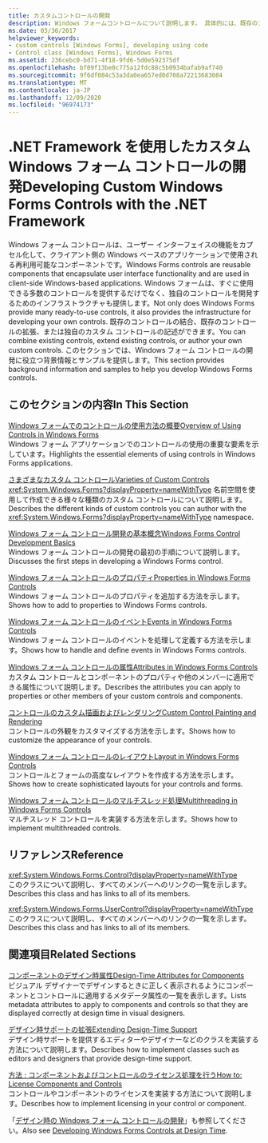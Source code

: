 ```yaml
---
title: カスタムコントロールの開発
description: Windows フォームコントロールについて説明します。 具体的には、既存のコントロールの結合、既存のコントロールの拡張、独自のカスタムコントロールの作成について学習します。
ms.date: 03/30/2017
helpviewer_keywords:
- custom controls [Windows Forms], developing using code
- Control class [Windows Forms], Windows Forms
ms.assetid: 236cebc0-bd71-4f18-9fd6-5d0e592375df
ms.openlocfilehash: bf09f13be0c775a12fdc88c5b0934bafab9af740
ms.sourcegitcommit: 9f6df084c53a3da0ea657ed0d708a72213683084
ms.translationtype: MT
ms.contentlocale: ja-JP
ms.lasthandoff: 12/09/2020
ms.locfileid: "96974173"
---
```

# <a name="developing-custom-windows-forms-controls-with-the-net-framework"></a><span data-ttu-id="c90c0-104">.NET Framework を使用したカスタム Windows フォーム コントロールの開発</span><span class="sxs-lookup"><span data-stu-id="c90c0-104">Developing Custom Windows Forms Controls with the .NET Framework</span></span>

<span data-ttu-id="c90c0-105">Windows フォーム コントロールは、ユーザー インターフェイスの機能をカプセル化して、クライアント側の Windows ベースのアプリケーションで使用される再利用可能なコンポーネントです。</span><span class="sxs-lookup"><span data-stu-id="c90c0-105">Windows Forms controls are reusable components that encapsulate user interface functionality and are used in client-side Windows-based applications.</span></span> <span data-ttu-id="c90c0-106">Windows フォームは、すぐに使用できる多数のコントロールを提供するだけでなく、独自のコントロールを開発するためのインフラストラクチャも提供します。</span><span class="sxs-lookup"><span data-stu-id="c90c0-106">Not only does Windows Forms provide many ready-to-use controls, it also provides the infrastructure for developing your own controls.</span></span> <span data-ttu-id="c90c0-107">既存のコントロールの結合、既存のコントロールの拡張、または独自のカスタム コントロールの記述ができます。</span><span class="sxs-lookup"><span data-stu-id="c90c0-107">You can combine existing controls, extend existing controls, or author your own custom controls.</span></span> <span data-ttu-id="c90c0-108">このセクションでは、Windows フォーム コントロールの開発に役立つ背景情報とサンプルを提供します。</span><span class="sxs-lookup"><span data-stu-id="c90c0-108">This section provides background information and samples to help you develop Windows Forms controls.</span></span>  
  
## <a name="in-this-section"></a><span data-ttu-id="c90c0-109">このセクションの内容</span><span class="sxs-lookup"><span data-stu-id="c90c0-109">In This Section</span></span>  

 [<span data-ttu-id="c90c0-110">Windows フォームでのコントロールの使用方法の概要</span><span class="sxs-lookup"><span data-stu-id="c90c0-110">Overview of Using Controls in Windows Forms</span></span>](overview-of-using-controls-in-windows-forms.md)  
 <span data-ttu-id="c90c0-111">Windows フォーム アプリケーションでのコントロールの使用の重要な要素を示しています。</span><span class="sxs-lookup"><span data-stu-id="c90c0-111">Highlights the essential elements of using controls in Windows Forms applications.</span></span>  
  
 [<span data-ttu-id="c90c0-112">さまざまなカスタム コントロール</span><span class="sxs-lookup"><span data-stu-id="c90c0-112">Varieties of Custom Controls</span></span>](varieties-of-custom-controls.md)  
 <span data-ttu-id="c90c0-113"><xref:System.Windows.Forms?displayProperty=nameWithType> 名前空間を使用して作成できる様々な種類のカスタム コントロールについて説明します。</span><span class="sxs-lookup"><span data-stu-id="c90c0-113">Describes the different kinds of custom controls you can author with the <xref:System.Windows.Forms?displayProperty=nameWithType> namespace.</span></span>  
  
 [<span data-ttu-id="c90c0-114">Windows フォーム コントロール開発の基本概念</span><span class="sxs-lookup"><span data-stu-id="c90c0-114">Windows Forms Control Development Basics</span></span>](windows-forms-control-development-basics.md)  
 <span data-ttu-id="c90c0-115">Windows フォーム コントロールの開発の最初の手順について説明します。</span><span class="sxs-lookup"><span data-stu-id="c90c0-115">Discusses the first steps in developing a Windows Forms control.</span></span>  
  
 [<span data-ttu-id="c90c0-116">Windows フォーム コントロールのプロパティ</span><span class="sxs-lookup"><span data-stu-id="c90c0-116">Properties in Windows Forms Controls</span></span>](properties-in-windows-forms-controls.md)  
 <span data-ttu-id="c90c0-117">Windows フォーム コントロールのプロパティを追加する方法を示します。</span><span class="sxs-lookup"><span data-stu-id="c90c0-117">Shows how to add to properties to Windows Forms controls.</span></span>  
  
 [<span data-ttu-id="c90c0-118">Windows フォーム コントロールのイベント</span><span class="sxs-lookup"><span data-stu-id="c90c0-118">Events in Windows Forms Controls</span></span>](events-in-windows-forms-controls.md)  
 <span data-ttu-id="c90c0-119">Windows フォーム コントロールのイベントを処理して定義する方法を示します。</span><span class="sxs-lookup"><span data-stu-id="c90c0-119">Shows how to handle and define events in Windows Forms controls.</span></span>  
  
 [<span data-ttu-id="c90c0-120">Windows フォーム コントロールの属性</span><span class="sxs-lookup"><span data-stu-id="c90c0-120">Attributes in Windows Forms Controls</span></span>](attributes-in-windows-forms-controls.md)  
 <span data-ttu-id="c90c0-121">カスタム コントロールとコンポーネントのプロパティや他のメンバーに適用できる属性について説明します。</span><span class="sxs-lookup"><span data-stu-id="c90c0-121">Describes the attributes you can apply to properties or other members of your custom controls and components.</span></span>  
  
 [<span data-ttu-id="c90c0-122">コントロールのカスタム描画およびレンダリング</span><span class="sxs-lookup"><span data-stu-id="c90c0-122">Custom Control Painting and Rendering</span></span>](custom-control-painting-and-rendering.md)  
 <span data-ttu-id="c90c0-123">コントロールの外観をカスタマイズする方法を示します。</span><span class="sxs-lookup"><span data-stu-id="c90c0-123">Shows how to customize the appearance of your controls.</span></span>  
  
 [<span data-ttu-id="c90c0-124">Windows フォーム コントロールのレイアウト</span><span class="sxs-lookup"><span data-stu-id="c90c0-124">Layout in Windows Forms Controls</span></span>](layout-in-windows-forms-controls.md)  
 <span data-ttu-id="c90c0-125">コントロールとフォームの高度なレイアウトを作成する方法を示します。</span><span class="sxs-lookup"><span data-stu-id="c90c0-125">Shows how to create sophisticated layouts for your controls and forms.</span></span>  
  
 [<span data-ttu-id="c90c0-126">Windows フォーム コントロールのマルチスレッド処理</span><span class="sxs-lookup"><span data-stu-id="c90c0-126">Multithreading in Windows Forms Controls</span></span>](multithreading-in-windows-forms-controls.md)  
 <span data-ttu-id="c90c0-127">マルチスレッド コントロールを実装する方法を示します。</span><span class="sxs-lookup"><span data-stu-id="c90c0-127">Shows how to implement multithreaded controls.</span></span>  
  
## <a name="reference"></a><span data-ttu-id="c90c0-128">リファレンス</span><span class="sxs-lookup"><span data-stu-id="c90c0-128">Reference</span></span>  

 <xref:System.Windows.Forms.Control?displayProperty=nameWithType>  
 <span data-ttu-id="c90c0-129">このクラスについて説明し、すべてのメンバーへのリンクの一覧を示します。</span><span class="sxs-lookup"><span data-stu-id="c90c0-129">Describes this class and has links to all of its members.</span></span>  
  
 <xref:System.Windows.Forms.UserControl?displayProperty=nameWithType>  
 <span data-ttu-id="c90c0-130">このクラスについて説明し、すべてのメンバーへのリンクの一覧を示します。</span><span class="sxs-lookup"><span data-stu-id="c90c0-130">Describes this class and has links to all of its members.</span></span>  
  
## <a name="related-sections"></a><span data-ttu-id="c90c0-131">関連項目</span><span class="sxs-lookup"><span data-stu-id="c90c0-131">Related Sections</span></span>  

 <span data-ttu-id="c90c0-132">[コンポーネントのデザイン時属性](/previous-versions/visualstudio/visual-studio-2013/tk67c2t8(v=vs.120))</span><span class="sxs-lookup"><span data-stu-id="c90c0-132">[Design-Time Attributes for Components](/previous-versions/visualstudio/visual-studio-2013/tk67c2t8(v=vs.120))</span></span>  
 <span data-ttu-id="c90c0-133">ビジュアル デザイナーでデザインするときに正しく表示されるようにコンポーネントとコントロールに適用するメタデータ属性の一覧を表示します。</span><span class="sxs-lookup"><span data-stu-id="c90c0-133">Lists metadata attributes to apply to components and controls so that they are displayed correctly at design time in visual designers.</span></span>  
  
 <span data-ttu-id="c90c0-134">[デザイン時サポートの拡張](/previous-versions/visualstudio/visual-studio-2013/37899azc(v=vs.120))</span><span class="sxs-lookup"><span data-stu-id="c90c0-134">[Extending Design-Time Support](/previous-versions/visualstudio/visual-studio-2013/37899azc(v=vs.120))</span></span>  
 <span data-ttu-id="c90c0-135">デザイン時サポートを提供するエディターやデザイナーなどのクラスを実装する方法について説明します。</span><span class="sxs-lookup"><span data-stu-id="c90c0-135">Describes how to implement classes such as editors and designers that provide design-time support.</span></span>  
  
 <span data-ttu-id="c90c0-136">[方法 : コンポーネントおよびコントロールのライセンス処理を行う](/previous-versions/visualstudio/visual-studio-2013/fe8b1eh9(v=vs.120))</span><span class="sxs-lookup"><span data-stu-id="c90c0-136">[How to: License Components and Controls](/previous-versions/visualstudio/visual-studio-2013/fe8b1eh9(v=vs.120))</span></span>  
 <span data-ttu-id="c90c0-137">コントロールやコンポーネントのライセンスを実装する方法について説明します。</span><span class="sxs-lookup"><span data-stu-id="c90c0-137">Describes how to implement licensing in your control or component.</span></span>  
  
 <span data-ttu-id="c90c0-138">「[デザイン時の Windows フォーム コントロールの開発](developing-windows-forms-controls-at-design-time.md)」も参照してください。</span><span class="sxs-lookup"><span data-stu-id="c90c0-138">Also see [Developing Windows Forms Controls at Design Time](developing-windows-forms-controls-at-design-time.md).</span></span>
